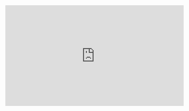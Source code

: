 <iframe width="560" height="315" src="https://www.youtube.com/embed/29JnXsFQVe0" title="YouTube video player" frameborder="0" allow="accelerometer; autoplay; clipboard-write; encrypted-media; gyroscope; picture-in-picture" allowfullscreen></iframe>